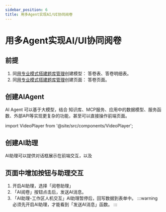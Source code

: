 ```yaml
---
sidebar_position: 6
title: 用多Agent实现AI/UI协同阅卷
---
```

# 用多Agent实现AI/UI协同阅卷

## 前提

1. 同[用专业模式搭建题库管理](./ide_mode.md)创建模型： 答卷表、答卷明细表。
2. 同[用专业模式搭建题库管理](./ide_mode.md)创建页面： 答卷页面。


## 创建AIAgent
AI Agent 可以基于大模型，结合 知识库、MCP服务、应用中的数据模型、服务函数、外部API等实现更复杂的功能，甚至可以直接操作前端页面。

import VideoPlayer from '@site/src/components/VideoPlayer';

<VideoPlayer relatePath="/docs/tutorial/ai_ui_agent.mp4" />

## 创建AI助理
AI助理可以提供对话框展示在前端交互，以及

<VideoPlayer relatePath="/docs/tutorial/ai_ui_assi.mp4" />

## 页面中增加按钮与助理交互


1. 开启AI助理，选择「阅卷助理」
2. 「AI阅卷」按钮点击后，发送AI消息。
3. 「AI助理-工作区人机交互」AI助理暂停后，回写数据到表单中。
:::warning
必须先开启AI助理，才能看到「发送AI消息」函数。
:::
<VideoPlayer relatePath="/docs/tutorial/ai_ui_page.mp4" />